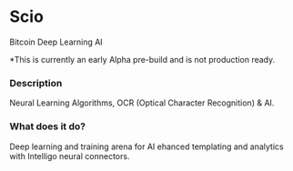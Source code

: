 # Scio
Bitcoin Deep Learning AI

*This is currently an early Alpha pre-build and is not production ready.

### Description
Neural Learning Algorithms, OCR (Optical Character Recognition) & AI.

### What does it do?
Deep learning and training arena for AI ehanced templating and analytics with Intelligo neural connectors.